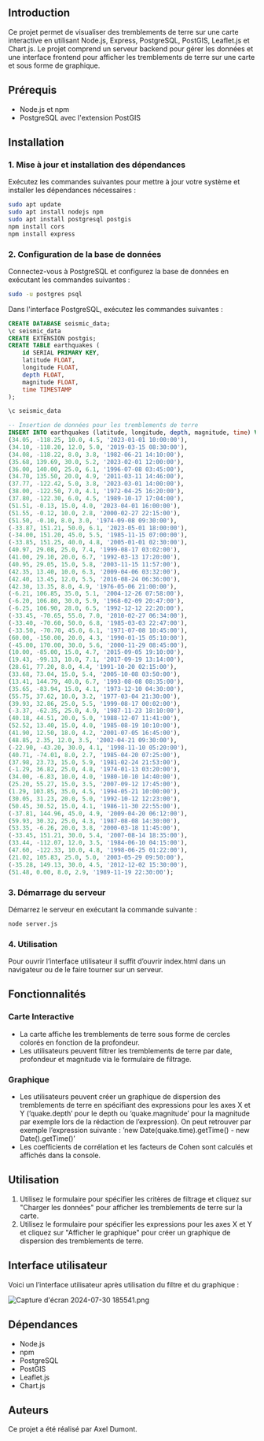 ## Introduction

Ce projet permet de visualiser des tremblements de terre sur une carte interactive en utilisant Node.js, Express, PostgreSQL, PostGIS, Leaflet.js et Chart.js. Le projet comprend un serveur backend pour gérer les données et une interface frontend pour afficher les tremblements de terre sur une carte et sous forme de graphique.

## Prérequis

- Node.js et npm
- PostgreSQL avec l'extension PostGIS

## Installation

### 1. Mise à jour et installation des dépendances

Exécutez les commandes suivantes pour mettre à jour votre système et installer les dépendances nécessaires :

```bash
sudo apt update
sudo apt install nodejs npm
sudo apt install postgresql postgis
npm install cors
npm install express
```

### 2. Configuration de la base de données

Connectez-vous à PostgreSQL et configurez la base de données en exécutant les commandes suivantes :

```bash
sudo -u postgres psql
```

Dans l'interface PostgreSQL, exécutez les commandes suivantes :

```sql
CREATE DATABASE seismic_data;
\c seismic_data
CREATE EXTENSION postgis;
CREATE TABLE earthquakes (
    id SERIAL PRIMARY KEY,
    latitude FLOAT,
    longitude FLOAT,
    depth FLOAT,
    magnitude FLOAT,
    time TIMESTAMP
);
```

```bash
\c seismic_data
```

```sql
-- Insertion de données pour les tremblements de terre
INSERT INTO earthquakes (latitude, longitude, depth, magnitude, time) VALUES
(34.05, -118.25, 10.0, 4.5, '2023-01-01 10:00:00'),
(34.10, -118.20, 12.0, 5.0, '2019-03-15 08:30:00'),
(34.08, -118.22, 8.0, 3.8, '1982-06-21 14:10:00'),
(35.68, 139.69, 30.0, 5.2, '2023-02-01 12:00:00'),
(36.00, 140.00, 25.0, 6.1, '1996-07-08 03:45:00'),
(34.70, 135.50, 20.0, 4.9, '2011-03-11 14:46:00'),
(37.77, -122.42, 5.0, 3.8, '2023-03-01 14:00:00'),
(38.00, -122.50, 7.0, 4.1, '1972-04-25 16:20:00'),
(37.80, -122.30, 6.0, 4.5, '1989-10-17 17:04:00'),
(51.51, -0.13, 15.0, 4.0, '2023-04-01 16:00:00'),
(51.55, -0.12, 10.0, 2.8, '2000-02-27 22:15:00'),
(51.50, -0.10, 8.0, 3.0, '1974-09-08 09:30:00'),
(-33.87, 151.21, 50.0, 6.1, '2023-05-01 18:00:00'),
(-34.00, 151.20, 45.0, 5.5, '1985-11-15 07:00:00'),
(-33.85, 151.25, 40.0, 4.8, '2005-01-01 02:30:00'),
(40.97, 29.08, 25.0, 7.4, '1999-08-17 03:02:00'),
(41.00, 29.10, 20.0, 6.7, '1992-03-13 17:20:00'),
(40.95, 29.05, 15.0, 5.8, '2003-11-15 11:57:00'),
(42.35, 13.40, 10.0, 6.3, '2009-04-06 03:32:00'),
(42.40, 13.45, 12.0, 5.5, '2016-08-24 06:36:00'),
(42.30, 13.35, 8.0, 4.9, '1976-05-06 21:00:00'),
(-6.21, 106.85, 35.0, 5.1, '2004-12-26 07:58:00'),
(-6.20, 106.80, 30.0, 5.9, '1968-02-09 20:47:00'),
(-6.25, 106.90, 28.0, 6.5, '1992-12-12 22:20:00'),
(-33.45, -70.65, 55.0, 7.0, '2010-02-27 06:34:00'),
(-33.40, -70.60, 50.0, 6.8, '1985-03-03 22:47:00'),
(-33.50, -70.70, 45.0, 6.1, '1971-07-08 10:45:00'),
(60.00, -150.00, 20.0, 4.3, '1990-01-15 05:10:00'),
(-45.00, 170.00, 30.0, 5.6, '2000-11-29 08:45:00'),
(10.00, -85.00, 15.0, 4.7, '2015-09-05 19:10:00'),
(19.43, -99.13, 10.0, 7.1, '2017-09-19 13:14:00'),
(28.61, 77.20, 8.0, 4.4, '1991-10-20 02:15:00'),
(33.68, 73.04, 15.0, 5.4, '2005-10-08 03:50:00'),
(13.41, 144.79, 40.0, 6.7, '1993-08-08 08:35:00'),
(35.65, -83.94, 15.0, 4.1, '1973-12-10 04:30:00'),
(55.75, 37.62, 10.0, 3.2, '1977-03-04 21:30:00'),
(39.93, 32.86, 25.0, 5.5, '1999-08-17 00:02:00'),
(-3.37, -62.35, 25.0, 4.9, '1987-11-23 18:10:00'),
(40.18, 44.51, 20.0, 5.0, '1988-12-07 11:41:00'),
(52.52, 13.40, 15.0, 4.0, '1985-08-19 10:10:00'),
(41.90, 12.50, 18.0, 4.2, '2001-07-05 16:45:00'),
(48.85, 2.35, 12.0, 3.5, '2002-04-21 09:30:00'),
(-22.90, -43.20, 30.0, 4.1, '1998-11-10 05:20:00'),
(40.71, -74.01, 8.0, 2.7, '1985-04-20 07:25:00'),
(37.98, 23.73, 15.0, 5.9, '1981-02-24 21:53:00'),
(-1.29, 36.82, 25.0, 4.8, '1974-01-13 03:20:00'),
(34.00, -6.83, 10.0, 4.0, '1980-10-10 14:40:00'),
(25.20, 55.27, 15.0, 3.5, '2007-09-12 17:45:00'),
(1.29, 103.85, 35.0, 4.5, '1994-05-21 10:00:00'),
(30.05, 31.23, 20.0, 5.0, '1992-10-12 12:23:00'),
(50.45, 30.52, 15.0, 4.1, '1986-11-30 22:55:00'),
(-37.81, 144.96, 45.0, 4.9, '2009-04-20 06:12:00'),
(59.93, 30.32, 25.0, 4.3, '1987-08-08 14:30:00'),
(53.35, -6.26, 20.0, 3.8, '2000-03-18 11:45:00'),
(-33.45, 151.21, 30.0, 5.4, '2007-08-14 18:35:00'),
(33.44, -112.07, 12.0, 3.5, '1984-06-10 04:15:00'),
(47.60, -122.33, 10.0, 4.8, '1998-06-25 01:22:00'),
(21.02, 105.83, 25.0, 5.0, '2003-05-29 09:50:00'),
(-35.28, 149.13, 30.0, 4.5, '2012-12-02 15:30:00'),
(51.48, 0.00, 8.0, 2.9, '1989-11-19 22:30:00');
```

### 3. Démarrage du serveur

Démarrez le serveur en exécutant la commande suivante :

```bash
node server.js
```

### 4. Utilisation

Pour ouvrir l’interface utilisateur il suffit d’ouvrir index.html dans un navigateur ou de le faire tourner sur un serveur.

## Fonctionnalités

### Carte Interactive

- La carte affiche les tremblements de terre sous forme de cercles colorés en fonction de la profondeur.
- Les utilisateurs peuvent filtrer les tremblements de terre par date, profondeur et magnitude via le formulaire de filtrage.

### Graphique

- Les utilisateurs peuvent créer un graphique de dispersion des tremblements de terre en spécifiant des expressions pour les axes X et Y (’quake.depth’ pour le depth ou ‘quake.magnitude’ pour la magnitude par exemple lors de la rédaction de l’expression). 
On peut retrouver par exemple l’expression suivante : 
’new Date(quake.time).getTime() - new Date().getTime()’
- Les coefficients de corrélation et les facteurs de Cohen sont calculés et affichés dans la console.

## Utilisation

1. Utilisez le formulaire pour spécifier les critères de filtrage et cliquez sur "Charger les données" pour afficher les tremblements de terre sur la carte.
2. Utilisez le formulaire pour spécifier les expressions pour les axes X et Y et cliquez sur "Afficher le graphique" pour créer un graphique de dispersion des tremblements de terre.

## Interface utilisateur

Voici un l’interface utilisateur après utilisation du filtre et du graphique : 

![Capture d'écran 2024-07-30 185541.png](https://prod-files-secure.s3.us-west-2.amazonaws.com/07392f85-9c7f-4879-93a1-f005cc209efa/91bb3264-8d28-4da6-8d32-14b87e624625/Capture_dcran_2024-07-30_185541.png)

## Dépendances

- Node.js
- npm
- PostgreSQL
- PostGIS
- Leaflet.js
- Chart.js

## Auteurs

Ce projet a été réalisé par Axel Dumont.
